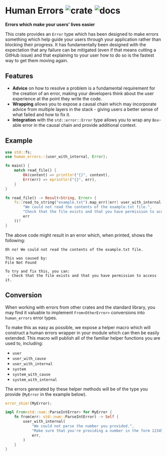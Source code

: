 # Human Errors ![crate](https://img.shields.io/crates/v/human-errors) ![docs](https://docs.rs/human-errors/badge.svg)
**Errors which make your users' lives easier**

This crate provides an `Error` type which has been designed to make errors
something which help guide your users through your application rather than
blocking their progress. It has fundamentally been designed with the expectation
that any failure can be mitigated (even if that means cutting a GitHub issue)
and that explaining to your user how to do so is the fastest way to get them
moving again.

## Features

- **Advice** on how to resolve a problem is a fundamental requirement for the creation of an error,
   making your developers think about the user experience at the point they write the code.
- **Wrapping** allows you to expose a causal chain which may incorporate advice from multiple layers
   in the stack - giving users a better sense of what failed and how to fix it.
- **Integration** with the `std::error::Error` type allows you to wrap any `Box`-able error in the
   causal chain and provide additional context.

## Example

```rust
use std::fs;
use human_errors::{user_with_internal, Error};

fn main() {
    match read_file() {
        Ok(content) => println!("{}", content),
        Err(err) => eprintln!("{}", err),
    }
}

fn read_file() -> Result<String, Error> {
    fs::read_to_string("example.txt").map_err(|err| user_with_internal(
        "We could not read the contents of the example.txt file.",
        "Check that the file exists and that you have permission to access it.",
        err
    ))?
}
```

The above code might result in an error which, when printed, shows the following:

```
Oh no! We could not read the contents of the example.txt file.

This was caused by:
File Not Found

To try and fix this, you can:
 - Check that the file exists and that you have permission to access it.
```

## Conversion
When working with errors from other crates and the standard library, you may
find it valuable to implement `From<OtherError>` conversions into `human_errors`
error types.

To make this as easy as possible, we expose a helper macro which will construct
a human errors wrapper in your module which can then be easily extended. This
macro will publish all of the familiar helper functions you are used to, including:

- `user`
- `user_with_cause`
- `user_with_internal`
- `system`
- `system_with_cause`
- `system_with_internal`

The errors generated by these helper methods will be of the type you provide (`MyError` in
the example below).

```rust
error_shim!(MyError);

impl From<std::num::ParseIntError> for MyError {
    fn from(err: std::num::ParseIntError) -> Self {
        user_with_internal(
            "We could not parse the number you provided.",
            "Make sure that you're providing a number in the form 12345 or -12345.",
            err,
        )
    }
}
```